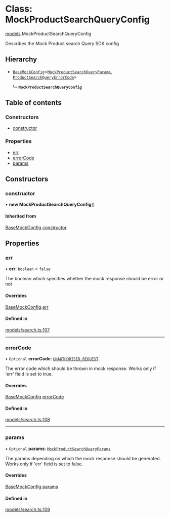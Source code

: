 # Class: MockProductSearchQueryConfig

[models](../wiki/models).MockProductSearchQueryConfig

Describes the Mock Product search Query SDK config

## Hierarchy

- [`BaseMockConfig`](../wiki/models.BaseMockConfig)<[`MockProductSearchQueryParams`](../wiki/models.MockProductSearchQueryParams), [`ProductSearchQueryErrorCode`](../wiki/models.ProductSearchQueryErrorCode)\>

  ↳ **`MockProductSearchQueryConfig`**

## Table of contents

### Constructors

- [constructor](../wiki/models.MockProductSearchQueryConfig#constructor)

### Properties

- [err](../wiki/models.MockProductSearchQueryConfig#err)
- [errorCode](../wiki/models.MockProductSearchQueryConfig#errorcode)
- [params](../wiki/models.MockProductSearchQueryConfig#params)

## Constructors

### constructor

• **new MockProductSearchQueryConfig**()

#### Inherited from

[BaseMockConfig](../wiki/models.BaseMockConfig).[constructor](../wiki/models.BaseMockConfig#constructor)

## Properties

### err

• **err**: `boolean` = `false`

The boolean which specifies whether the mock response should be error or not

#### Overrides

[BaseMockConfig](../wiki/models.BaseMockConfig).[err](../wiki/models.BaseMockConfig#err)

#### Defined in

[models/search.ts:107](https://gitlab.com/baliganikhil/blackmirror-sdk/-/blob/349365c/src/models/search.ts#L107)

___

### errorCode

• `Optional` **errorCode**: [`UNAUTHORISED_REQUEST`](../wiki/models.ProductSearchQueryErrorCode#unauthorised_request)

The error code which should be thrown in mock response. Works only if 'err' field is set to true.

#### Overrides

[BaseMockConfig](../wiki/models.BaseMockConfig).[errorCode](../wiki/models.BaseMockConfig#errorcode)

#### Defined in

[models/search.ts:108](https://gitlab.com/baliganikhil/blackmirror-sdk/-/blob/349365c/src/models/search.ts#L108)

___

### params

• `Optional` **params**: [`MockProductSearchQueryParams`](../wiki/models.MockProductSearchQueryParams)

The params depending on which the mock response should be generated. Works only if 'err' field is set to false.

#### Overrides

[BaseMockConfig](../wiki/models.BaseMockConfig).[params](../wiki/models.BaseMockConfig#params)

#### Defined in

[models/search.ts:109](https://gitlab.com/baliganikhil/blackmirror-sdk/-/blob/349365c/src/models/search.ts#L109)
